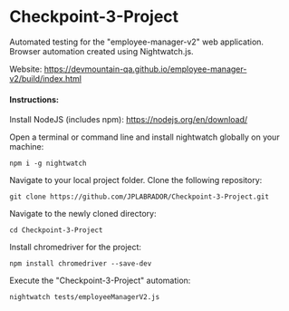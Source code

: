 # Checkpoint-3-Project
Automated testing for the "employee-manager-v2" web application. Browser automation created using Nightwatch.js.

Website: https://devmountain-qa.github.io/employee-manager-v2/build/index.html

#### Instructions:
Install NodeJS (includes npm): https://nodejs.org/en/download/

Open a terminal or command line and install nightwatch globally on your machine:
```
npm i -g nightwatch
```
Navigate to your local project folder.
Clone the following repository: 
```
git clone https://github.com/JPLABRADOR/Checkpoint-3-Project.git
```
Navigate to the newly cloned directory:
```
cd Checkpoint-3-Project
```
Install chromedriver for the project:
```
npm install chromedriver --save-dev
```
Execute the "Checkpoint-3-Project" automation:
```
nightwatch tests/employeeManagerV2.js
```
